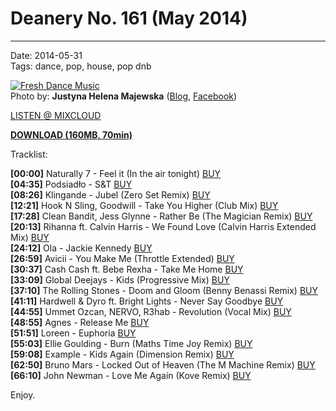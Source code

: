 # Deanery No. 161 (May 2014)

----

Date: 2014-05-31    
Tags: dance, pop, house, pop dnb    

[![Fresh Dance Music](https://drive.google.com/uc?export=download&id=0B8ZWtaisj528cFA2X1c5VXRzekE)](https://drive.google.com/uc?export=download&id=0B8ZWtaisj528UkxsVmZDQzF0Mms)  
Photo by: **Justyna Helena Majewska** 
(<a href="http://www.justynahelenamajewska.blogspot.com/" target="_blank">Blog</a>, 
<a href="https://www.facebook.com/justyna.helena.majewska.fotografia" target="_blank">Facebook</a>)

[LISTEN @ MIXCLOUD](http://www.mixcloud.com/FreshDanceMusic/deanery-no-161-may-2014/)

[**DOWNLOAD (160MB, 70min)**](https://drive.google.com/uc?export=download&id=0B8ZWtaisj528UkxsVmZDQzF0Mms)

Tracklist:  

**[00:00]** Naturally 7 - Feel it (In the air tonight) 
<a href="https://itunes.apple.com/pl/album/feel-it-in-the-air-tonight/id437778850?i=437778856" target="_blank">BUY</a>  
**[04:35]** Podsiadło - S&T 
<a href="https://itunes.apple.com/pl/album/s-t/id646451952?i=646452100" target="_blank">BUY</a>  
**[08:26]** Klingande - Jubel (Zero Set Remix) 
<a href="https://itunes.apple.com/pl/album/jubel-zero-set-remix/id785451906?i=785451917" target="_blank">BUY</a>  
**[12:21]** Hook N Sling, Goodwill - Take You Higher (Club Mix) 
<a href="https://itunes.apple.com/pl/album/take-you-higher/id794401637?i=794401812" target="_blank">BUY</a>  
**[17:28]** Clean Bandit, Jess Glynne - Rather Be (The Magician Remix)
<a href="https://itunes.apple.com/pl/album/rather-be-feat.-jess-glynne/id787234308?i=787234404" target="_blank">BUY</a>  
**[20:13]** Rihanna ft. Calvin Harris - We Found Love (Calvin Harris Extended Mix)
<a href="https://itunes.apple.com/pl/album/we-found-love-calvin-harris/id479237541?i=479237657" target="_blank">BUY</a>  
**[24:12]** Ola - Jackie Kennedy
<a href="https://itunes.apple.com/pl/album/jackie-kennedy/id825039846?i=825040951" target="_blank">BUY</a>  
**[26:59]** Avicii - You Make Me (Throttle Extended)
<a href="https://itunes.apple.com/pl/album/you-make-me-throttle-extended/id849002360?i=849002716" target="_blank">BUY</a>  
**[30:37]** Cash Cash ft. Bebe Rexha - Take Me Home
<a href="https://itunes.apple.com/pl/album/take-me-home-feat.-bebe-rexha/id807417251?i=807417253" target="_blank">BUY</a>  
**[33:09]** Global Deejays - Kids (Progressive Mix)
<a href="https://itunes.apple.com/pl/album/kids-progressive-mix/id785450863?i=785450876" target="_blank">BUY</a>  
**[37:10]** The Rolling Stones - Doom and Gloom (Benny Benassi Remix) 
<a href="https://itunes.apple.com/pl/album/doom-gloom-benny-benassi-remix/id584630205?i=584630276" target="_blank">BUY</a>  
**[41:11]** Hardwell & Dyro ft. Bright Lights - Never Say Goodbye
<a href="https://itunes.apple.com/pl/album/never-say-goodbye-feat.-bright/id715475542?i=715475601" target="_blank">BUY</a>  
**[44:55]** Ummet Ozcan, NERVO, R3hab - Revolution (Vocal Mix)
<a href="https://itunes.apple.com/pl/album/revolution-vocal-mix/id810655494?i=810655542" target="_blank">BUY</a>  
**[48:55]** Agnes - Release Me 
<a href="https://itunes.apple.com/pl/album/release-me/id481629484?i=481629490" target="_blank">BUY</a>  
**[51:51]** Loreen - Euphoria 
<a href="https://itunes.apple.com/pl/album/euphoria/id568113928?i=568114160" target="_blank">BUY</a>  
**[55:03]** Ellie Goulding - Burn (Maths Time Joy Remix)
<a href="https://itunes.apple.com/pl/album/burn-maths-time-joy-remix/id683253501?i=683253630" target="_blank">BUY</a>  
**[59:08]** Example - Kids Again (Dimension Remix)
<a href="https://itunes.apple.com/pl/album/kids-again-dimension-remix/id823605751?i=823605756" target="_blank">BUY</a>  
**[62:50]** Bruno Mars - Locked Out of Heaven (The M Machine Remix) 
<a href="https://itunes.apple.com/pl/album/locked-out-heaven-m-machine/id598054288?i=598054297" target="_blank">BUY</a>  
**[66:10]** John Newman - Love Me Again (Kove Remix) 
<a href="https://itunes.apple.com/pl/album/love-me-again-kove-remix/id640379985?i=640380404" target="_blank">BUY</a>  

Enjoy.